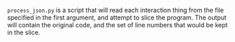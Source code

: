 `process_json.py` is a script that will read each interaction thing from the file
specified in the first argument, and attempt to slice the program. The output
will contain the original code, and the set of line numbers that would be kept
in the slice.